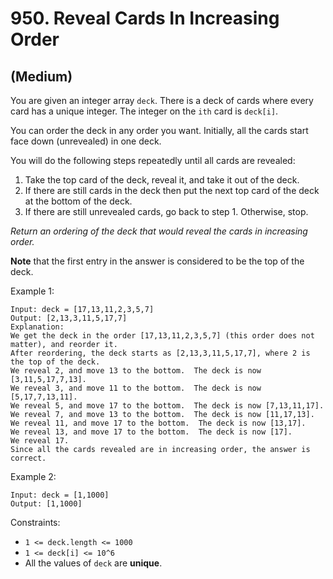 # 950. Reveal Cards In Increasing Order
## (Medium)

You are given an integer array `deck`. There is a deck of cards where every card has a unique integer. The integer on the `ith` card is `deck[i]`.

You can order the deck in any order you want. Initially, all the cards start face down (unrevealed) in one deck.

You will do the following steps repeatedly until all cards are revealed:

1) Take the top card of the deck, reveal it, and take it out of the deck.
2) If there are still cards in the deck then put the next top card of the deck at the bottom of the deck.
3) If there are still unrevealed cards, go back to step 1. Otherwise, stop.

*Return an ordering of the deck that would reveal the cards in increasing order.*

**Note** that the first entry in the answer is considered to be the top of the deck.

 

Example 1:

```
Input: deck = [17,13,11,2,3,5,7]
Output: [2,13,3,11,5,17,7]
Explanation: 
We get the deck in the order [17,13,11,2,3,5,7] (this order does not matter), and reorder it.
After reordering, the deck starts as [2,13,3,11,5,17,7], where 2 is the top of the deck.
We reveal 2, and move 13 to the bottom.  The deck is now [3,11,5,17,7,13].
We reveal 3, and move 11 to the bottom.  The deck is now [5,17,7,13,11].
We reveal 5, and move 17 to the bottom.  The deck is now [7,13,11,17].
We reveal 7, and move 13 to the bottom.  The deck is now [11,17,13].
We reveal 11, and move 17 to the bottom.  The deck is now [13,17].
We reveal 13, and move 17 to the bottom.  The deck is now [17].
We reveal 17.
Since all the cards revealed are in increasing order, the answer is correct.
```

Example 2:

```
Input: deck = [1,1000]
Output: [1,1000]
```

Constraints:

- `1 <= deck.length <= 1000`
- `1 <= deck[i] <= 10^6`
- All the values of `deck` are **unique**.